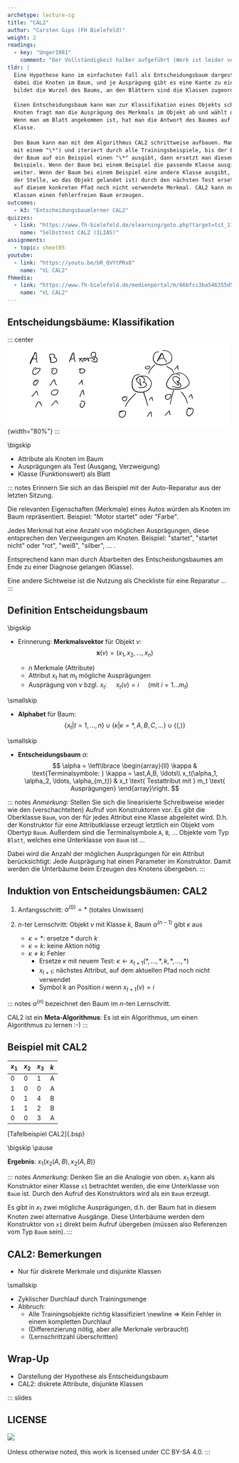 ```yaml
---
archetype: lecture-cg
title: "CAL2"
author: "Carsten Gips (FH Bielefeld)"
weight: 2
readings:
  - key: "Unger1981"
    comment: "Der Vollständigkeit halber aufgeführt (Werk ist leider vergriffen und wird nicht mehr verlegt)"
tldr: |
  Eine Hypothese kann im einfachsten Fall als Entscheidungsbaum dargestellt werden. Die Merkmale bilden
  dabei die Knoten im Baum, und je Ausprägung gibt es eine Kante zu einem Nachfolgerknoten. Ein Merkmal
  bildet die Wurzel des Baums, an den Blättern sind die Klassen zugeordnet.

  Einen Entscheidungsbaum kann man zur Klassifikation eines Objekts schrittweise durchlaufen: Für jeden
  Knoten fragt man die Ausprägung des Merkmals im Objekt ab und wählt den passenden Ausgang aus dem Knoten.
  Wenn man am Blatt angekommen ist, hat man die Antwort des Baumes auf das Objekt, d.h. üblicherweise die
  Klasse.

  Den Baum kann man mit dem Algorithmus CAL2 schrittweise aufbauen. Man startet mit "Nichtwissen" (symbolisiert
  mit einem "\*") und iteriert durch alle Trainingsbeispiele, bis der Baum sich nicht mehr verändert. Wenn
  der Baum auf ein Beispiel einen "\*" ausgibt, dann ersetzt man diesen "\*" mit der Klasse des eben betrachteten
  Beispiels. Wenn der Baum bei einem Beispiel die passende Klasse ausgibt, macht man mit dem nächsten Beispiel
  weiter. Wenn der Baum bei einem Beispiel eine andere Klasse ausgibt, muss das Klassensymbol im Baum (an
  der Stelle, wo das Objekt gelandet ist) durch den nächsten Test ersetzt werden: Hierzu nimmt man das nächste,
  auf diesem konkreten Pfad noch nicht verwendete Merkmal. CAL2 kann nur mit diskreten Attributen und disjunkten
  Klassen einen fehlerfreien Baum erzeugen.
outcomes:
  - k3: "Entscheidungsbaumlerner CAL2"
quizzes:
  - link: "https://www.fh-bielefeld.de/elearning/goto.php?target=tst_1106575&client_id=FH-Bielefeld"
    name: "Selbsttest CAL2 (ILIAS)"
assignments:
  - topic: sheet05
youtube:
  - link: "https://youtu.be/bR_QVYtPRx8"
    name: "VL CAL2"
fhmedia:
  - link: "https://www.fh-bielefeld.de/medienportal/m/66bfcc3ba546355d5a4d41394912380e4641fc8498e8f257a98c602c11dd6ff33eb7f2ddb4fdebd433be30e9fcf91f99aaf1a484b46d2f34feac63a6e777a177"
    name: "VL CAL2"
---
```



## Entscheidungsbäume: Klassifikation

::: center
![](images/xor-decision-tree.png){width="80%"}
:::

\bigskip

*   Attribute als Knoten im Baum
*   Ausprägungen als Test (Ausgang, Verzweigung)
*   Klasse (Funktionswert) als Blatt

::: notes
Erinnern Sie sich an das Beispiel mit der Auto-Reparatur aus der letzten Sitzung.

Die relevanten Eigenschaften (Merkmale) eines Autos würden als Knoten im Baum
repräsentiert. Beispiel: "Motor startet" oder "Farbe".

Jedes Merkmal hat eine Anzahl von möglichen Ausprägungen, diese entsprechen den
Verzweigungen am Knoten. Beispiel: "startet", "startet nicht" oder "rot", "weiß", "silber", ... .

Entsprechend kann man durch Abarbeiten des Entscheidungsbaumes am Ende zu einer
Diagnose gelangen (Klasse).

Eine andere Sichtweise ist die Nutzung als Checkliste für eine Reparatur ...
:::


## Definition Entscheidungsbaum

\bigskip

*   Erinnerung: **Merkmalsvektor** für Objekt $v$:
    $$
        \mathbf{x}(v) = (x_1, x_2, \ldots, x_n)
    $$

    *   $n$ Merkmale (Attribute)
    *   Attribut $x_t$ hat $m_t$ mögliche Ausprägungen
    *   Ausprägung von $v$ bzgl. $x_t$: $\quad x_t(v) = i \quad$ (mit $i = 1 \ldots m_t$)

\smallskip

*   **Alphabet** für Baum:
    $$
        \lbrace x_t | t=1,\ldots,n \rbrace \cup \lbrace \kappa | \kappa = \ast,A,B,C,\ldots \rbrace \cup \lbrace (,) \rbrace
    $$

\smallskip

*   **Entscheidungsbaum** $\alpha$:
    $$
        \alpha = \left\lbrace  \begin{array}{ll}
            \kappa  & \text{Terminalsymbole: } \kappa = \ast,A,B, \ldots\\
            x_t(\alpha_1, \alpha_2, \ldots, \alpha_{m_t}) & x_t \text{ Testattribut mit } m_t \text{ Ausprägungen}
        \end{array}\right.
    $$

::: notes
*Anmerkung*: Stellen Sie sich die linearisierte Schreibweise wieder
wie den (verschachtelten) Aufruf von Konstruktoren vor. Es gibt die
Oberklasse `Baum`, von der für jedes Attribut eine Klasse abgeleitet
wird. D.h. der Konstruktor für eine Attributklasse erzeugt letztlich
ein Objekt vom Obertyp `Baum`. Außerdem sind die Terminalsymbole `A`,
`B`, ... Objekte vom Typ `Blatt`, welches eine Unterklasse von `Baum`
ist ...

Dabei wird die Anzahl der möglichen Ausprägungen für ein Attribut
berücksichtigt: Jede Ausprägung hat einen Parameter im Konstruktor.
Damit werden die Unterbäume beim Erzeugen des Knotens übergeben.
:::


## Induktion von Entscheidungsbäumen: CAL2

1)  Anfangsschritt: $\alpha^{(0)} = \ast$ (totales Unwissen)

2)  $n$-ter Lernschritt: Objekt $v$ mit Klasse $k$, Baum $\alpha^{(n-1)}$
    gibt $\kappa$ aus
    -   $\kappa = \ast$: ersetze $\ast$ durch $k$
    -   $\kappa = k$: keine Aktion nötig
    -   $\kappa \neq k$: Fehler
        *   Ersetze $\kappa$ mit neuem Test: $\kappa \gets x_{t+1}(\ast, \ldots, \ast, k, \ast, \ldots, \ast)$
        *   $x_{t+1}$: nächstes Attribut, auf dem aktuellen Pfad noch nicht verwendet
        *   Symbol $k$ an Position $i$ wenn $x_{t+1}(v) = i$

::: notes
$\alpha^{(n)}$ bezeichnet den Baum im $n$-ten Lernschritt.

CAL2 ist ein **Meta-Algorithmus**: Es ist ein Algorithmus, um einen Algorithmus
zu lernen :-)
:::


## Beispiel mit CAL2

| $x_1$ | $x_2$ | $x_3$ | $k$ |
|:------|:------|:------|:----|
| 0     | 0     | 1     | A   |
| 1     | 0     | 0     | A   |
| 0     | 1     | 4     | B   |
| 1     | 1     | 2     | B   |
| 0     | 0     | 3     | A   |

[Tafelbeispiel CAL2]{.bsp}

\bigskip
\pause

**Ergebnis**: $x_1(x_2(A, B), x_2(A, B))$

::: notes
*Anmerkung*: Denken Sie an die Analogie von oben. $x_1$ kann als
Konstruktor einer Klasse `x1` betrachtet werden, die eine Unterklasse
von `Baum` ist. Durch den Aufruf des Konstruktors wird als ein `Baum`
erzeugt.

Es gibt in $x_1$ zwei mögliche Ausprägungen, d.h. der Baum hat in
diesem Knoten zwei alternative Ausgänge. Diese Unterbäume werden
dem Konstruktor von `x1` direkt beim Aufruf übergeben (müssen also
Referenzen vom Typ `Baum` sein).
:::


## CAL2: Bemerkungen

*   Nur für diskrete Merkmale und disjunkte Klassen

\smallskip

*   Zyklischer Durchlauf durch Trainingsmenge
*   Abbruch:
    *   Alle Trainingsobjekte richtig klassifiziert \newline
        => Kein Fehler in einem kompletten Durchlauf
    *   (Differenzierung nötig, aber alle Merkmale verbraucht)
    *   (Lernschrittzahl überschritten)


## Wrap-Up

*   Darstellung der Hypothese als Entscheidungsbaum
*   CAL2: diskrete Attribute, disjunkte Klassen







<!-- DO NOT REMOVE - THIS IS A LAST SLIDE TO INDICATE THE LICENSE AND POSSIBLE EXCEPTIONS (IMAGES, ...). -->
::: slides
## LICENSE
![](https://licensebuttons.net/l/by-sa/4.0/88x31.png)

Unless otherwise noted, this work is licensed under CC BY-SA 4.0.
:::
